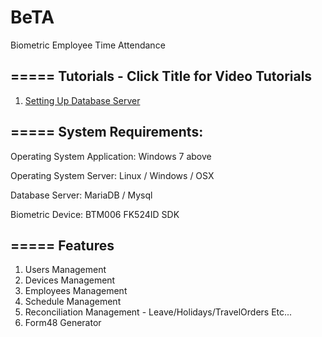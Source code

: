# BeTA
Biometric Employee Time Attendance

=====
Tutorials - Click Title for Video Tutorials
-----
1. [Setting Up Database Server](https://drive.google.com/file/d/0B3AL8cDST3MXdmZyUUh3WmJtQzA/view?usp=sharing)

=====
System Requirements:
-----
Operating System Application: Windows 7 above

Operating System Server: Linux / Windows / OSX

Database Server: MariaDB / Mysql

Biometric Device: BTM006 FK524ID SDK

=====
Features
-----
  1. Users Management
  2. Devices Management
  3. Employees Management
  4. Schedule Management
  5. Reconciliation Management - Leave/Holidays/TravelOrders Etc...
  6. Form48 Generator


